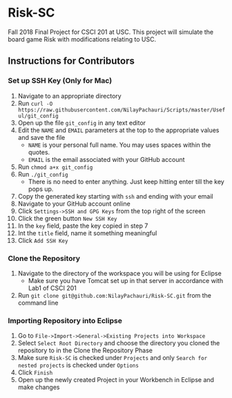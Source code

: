 # Risk-SC
Fall 2018 Final Project for CSCI 201 at USC. This project will simulate the board game Risk with modifications relating to USC. 

## Instructions for Contributors

### Set up SSH Key (Only for Mac)
1. Navigate to an appropriate directory
2. Run `curl -O https://raw.githubusercontent.com/NilayPachauri/Scripts/master/Useful/git_config`
3. Open up the file `git_config` in any text editor
4. Edit the `NAME` and `EMAIL` parameters at the top to the appropriate values and save the file
    - `NAME` is your personal full name. You may uses spaces within the quotes.
    - `EMAIL` is the email associated with your GitHub account
5. Run `chmod a+x git_config`
6. Run `./git_config`
    - There is no need to enter anything. Just keep hitting enter till the key pops up.
7. Copy the generated key starting with `ssh` and ending with your email
8. Navigate to your GitHub account online
9. Click `Settings->SSH and GPG Keys` from the top right of the screen
10. Click the green button `New SSH Key`
11. In the `key` field, paste the key copied in step 7
12. Int the `title` field, name it something meaningful
13. Click `Add SSH Key`

### Clone the Repository
1. Navigate to the directory of the workspace you will be using for Eclipse
    - Make sure you have Tomcat set up in that server in accordance with Lab1 of CSCI 201
2. Run `git clone git@github.com:NilayPachauri/Risk-SC.git` from the command line

### Importing Repository into Eclipse
1. Go to `File->Import->General->Existing Projects into Workspace`
2. Select `Select Root Directory` and choose the directory you cloned the repository to in the Clone the Repository Phase
3. Make sure `Risk-SC` is checked under `Projects` and only `Search for nested projects` is checked under `Options`
4. Click `Finish`
5. Open up the newly created Project in your Workbench in Eclipse and make changes
